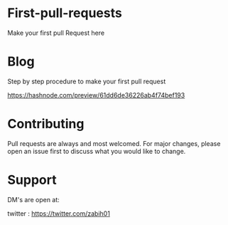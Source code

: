 # First-pull-requests
 
Make your first pull Request here 

# Blog 

Step by step procedure to make your first pull request

https://hashnode.com/preview/61dd6de36226ab4f74bef193

# Contributing
Pull requests are always and most welcomed. For major changes, please open an issue first to discuss what you would like to change.

# Support
DM's are open at:

twitter : https://twitter.com/zabih01
